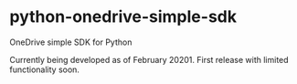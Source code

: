 # python-onedrive-simple-sdk
OneDrive simple SDK for Python

Currently being developed as of February 20201. First release with limited functionality soon. 
